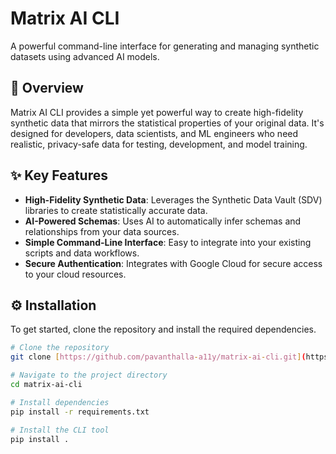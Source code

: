 # Matrix AI CLI

A powerful command-line interface for generating and managing synthetic datasets using advanced AI models.

## 📖 Overview

Matrix AI CLI provides a simple yet powerful way to create high-fidelity synthetic data that mirrors the statistical properties of your original data. It's designed for developers, data scientists, and ML engineers who need realistic, privacy-safe data for testing, development, and model training.

## ✨ Key Features

* **High-Fidelity Synthetic Data**: Leverages the Synthetic Data Vault (SDV) libraries to create statistically accurate data.
* **AI-Powered Schemas**: Uses AI to automatically infer schemas and relationships from your data sources.
* **Simple Command-Line Interface**: Easy to integrate into your existing scripts and data workflows.
* **Secure Authentication**: Integrates with Google Cloud for secure access to your cloud resources.

## ⚙️ Installation

To get started, clone the repository and install the required dependencies.

```bash
# Clone the repository
git clone [https://github.com/pavanthalla-a11y/matrix-ai-cli.git](https://github.com/pavanthalla-a11y/matrix-ai-cli.git)

# Navigate to the project directory
cd matrix-ai-cli

# Install dependencies
pip install -r requirements.txt

# Install the CLI tool
pip install .